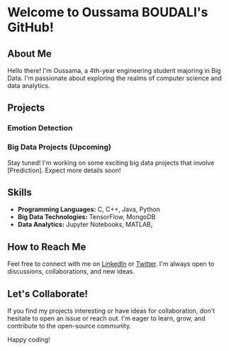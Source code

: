 # Welcome to Oussama BOUDALI's GitHub!

## About Me

Hello there! I'm Oussama, a 4th-year engineering student majoring in Big Data. I'm passionate about exploring the realms of computer science and data analytics.

## Projects

### Emotion Detection

### Big Data Projects (Upcoming)

Stay tuned! I'm working on some exciting big data projects that involve [Prediction]. Expect more details soon!

## Skills

- **Programming Languages:** C, C++, Java, Python
- **Big Data Technologies:** TensorFlow, MongoDB
- **Data Analytics:** Jupyter Notebooks, MATLAB, 

## How to Reach Me

Feel free to connect with me on [LinkedIn](#https://www.linkedin.com/in/oussama-boudali-a611b11b7/) or [Twitter](#https://twitter.com/BoudaliOussama4). I'm always open to discussions, collaborations, and new ideas.

## Let's Collaborate!

If you find my projects interesting or have ideas for collaboration, don't hesitate to open an issue or reach out. I'm eager to learn, grow, and contribute to the open-source community.

Happy coding!

